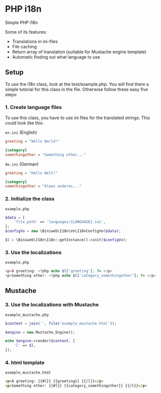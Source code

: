 # PHP i18n
Simple PHP i18n

Some of its features:

* Translations in ini-files
* File caching
* Return array of translation (suitable for Mustache engine template)
* Automatic finding out what language to use

## Setup
To use the i18n class, look at the test/example.php. You will find there a simple tutorial for this class in the file. Otherwise follow these easy five steps:

### 1. Create language files
To use this class, you have to use ini files for the translated strings. This could look like this:

`en.ini` (English)

```ini
greeting = "Hello World!"

[category]
somethingother = "Something other..."
```

`de.ini` (German)

```ini
greeting = "Hallo Welt!"

[category]
somethingother = "Etwas anderes..."
```

### 2. Initialize the class

`example.php`

```php
$data = [
    'file_path' => 'languages/{LANGUAGE}.ini',
];
$configVo = new \Biniweb\I18n\Vo\I18nConfigVo($data);

$l = \Biniweb\I18n\I18n::getInstance()->init($configVo);
```

### 3. Use the localizations

`example.php`

```php
<p>A greeting: <?php echo $l['greeting']; ?> </p>
<p>Something other: <?php echo $l['category_somethingother']; ?> </p>
```

## Mustache

### 3. Use the localizations with Mustache

`example_mustache.php`

```php
$content = join('', file('example_mustache.html'));

$engine = new Mustache_Engine();

echo $engine->render($content, [
    'l' => $l,
]);
```

### 4. html template

`example_mustache.html`

```html
<p>A greeting: {{#l}} {{greeting}} {{/l}}</p>
<p>Something other: {{#l}} {{category_somethingother}} {{/l}}</p>
```
